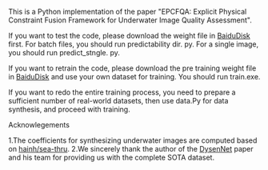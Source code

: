 This is a Python implementation of the paper "EPCFQA: Explicit Physical Constraint Fusion Framework for Underwater Image Quality Assessment".

If you want to test the code, please download the weight file in [BaiduDisk](https://pan.baidu.com/s/1q7Je2b3yK8An8-XSOhVdfA?pwd=0221) first.
For batch files, you should run predictability dir. py.
For a single image, you should run predict_stngle. py.

If you want to retrain the code, please download the pre training weight file in [BaiduDisk](https://pan.baidu.com/s/1q7Je2b3yK8An8-XSOhVdfA?pwd=0221) and use your own dataset for training. You should run train.exe.

If you want to redo the entire training process, you need to prepare a sufficient number of real-world datasets, then use data.Py for data synthesis, and proceed with training.

Acknowlegements

1.The coefficients for synthesizing underwater images are computed based on [hainh/sea-thru](https://github.com/hainh/sea-thru).
2.We sincerely thank the author of the [DysenNet](https://ieeexplore.ieee.org/abstract/document/10852362) paper and his team for providing us with the complete SOTA dataset.
